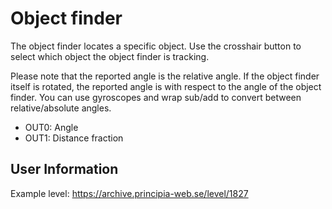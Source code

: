 # Object finder
The object finder locates a specific object. Use the crosshair button to select which object the object finder is tracking.

Please note that the reported angle is the relative angle. If the object finder itself is rotated, the reported angle is with respect to the angle of the object finder. You can use gyroscopes and wrap sub/add to convert between relative/absolute angles.

- OUT0: Angle
- OUT1: Distance fraction

## User Information
Example level: https://archive.principia-web.se/level/1827